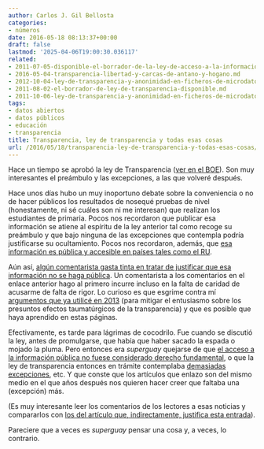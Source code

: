 ```yaml
---
author: Carlos J. Gil Bellosta
categories:
- números
date: 2016-05-18 08:13:37+00:00
draft: false
lastmod: '2025-04-06T19:00:30.036117'
related:
- 2011-07-05-disponible-el-borrador-de-la-ley-de-acceso-a-la-informacion.md
- 2016-05-04-transparencia-libertad-y-carcas-de-antano-y-hogano.md
- 2012-10-04-ley-de-transparencia-y-anonimidad-en-ficheros-de-microdatos-ii.md
- 2011-08-02-el-borrador-de-ley-de-transparencia-disponible.md
- 2011-10-06-ley-de-transparencia-y-anonimidad-en-ficheros-de-microdatos.md
tags:
- datos abiertos
- datos públicos
- educación
- transparencia
title: Transparencia, ley de transparencia y todas esas cosas
url: /2016/05/18/transparencia-ley-de-transparencia-y-todas-esas-cosas/
---
```


Hace un tiempo se aprobó la ley de Transparencia ([ver en el BOE](http://www.boe.es/diario_boe/txt.php?id=BOE-A-2013-12887)). Son muy interesantes el preámbulo y las excepciones, a las que volveré después.

Hace unos días hubo un muy inoportuno debate sobre la conveniencia o no de hacer públicos los resultados de nosequé pruebas de nivel (honestamente, ni sé cuáles son ni me interesan) que realizan los estudiantes de primaria. Pocos nos recordaron que publicar esa información se atiene al espíritu de la ley anterior tal como recoge su preámbulo y que bajo ninguna de las excepciones que contempla podría justificarse su ocultamiento. Pocos nos recordaron, además, que [esa información es pública y accesible en países tales como el RU](https://www.compare-school-performance.service.gov.uk/find-a-school-in-england).

Aún así, [algún comentarista gasta tinta en tratar de justificar que esa información no se haga pública](https://www.datanalytics.com/2016/05/04/transparencia-libertad-y-carcas-de-antano-y-hogano/). Un comentarista a los comentarios en el enlace anterior hago al primero incurre incluso en la falta de caridad de acusarme de falta de rigor. Lo curioso es que esgrime contra mí [argumentos que ya utilicé en 2013](https://www.datanalytics.com/2013/09/16/los-efectos-de-la-transparencia/) (para mitigar el entusiasmo sobre los presuntos efectos taumatúrgicos de la transparencia) y que es posible que haya aprendido en estas páginas.

Efectivamente, es tarde para lágrimas de cocodrilo. Fue cuando se discutió la ley, antes de promulgarse, que había que haber sacado la espada o mojado la pluma. Pero entonces era _superguay_ quejarse de que [el acceso a la información pública no fuese considerado derecho fundamental](http://www.eldiario.es/zonacritica/Solicitar-informacion-publica-Espana-imposible_6_336376369.html), o que la ley de transparencia entonces en trámite contemplaba [demasiadas excepciones](http://www.eldiario.es/sociedad/ley-transparencia_0_110239612.html), etc. Y que conste que los artículos que enlazo son del mismo medio en el que años después nos quieren hacer creer que faltaba una (excepción) más.

(Es muy interesante leer los comentarios de los lectores a esas noticias y compararlos con [los del artículo que, indirectamente, justifica esta entrada](http://www.eldiario.es/zonacritica/Evaluacion-externa-ranking-colegios_6_510309004.html)).

Pareciere que a veces es _superguay_ pensar una cosa y, a veces, lo contrario.